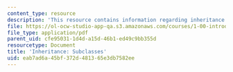 ```yaml
---
content_type: resource
description: 'This resource contains information regarding inheritance: subclasses.'
file: https://ol-ocw-studio-app-qa.s3.amazonaws.com/courses/1-00-introduction-to-computers-and-engineering-problem-solving-spring-2012/eab7ad6a45bf372d481365e3db7582ee_MIT1_00S12_Lec_13.pdf
file_type: application/pdf
parent_uid: cfe95031-1d4d-a15d-46b1-ed49c9bb355d
resourcetype: Document
title: 'Inheritance: Subclasses'
uid: eab7ad6a-45bf-372d-4813-65e3db7582ee
---
```

